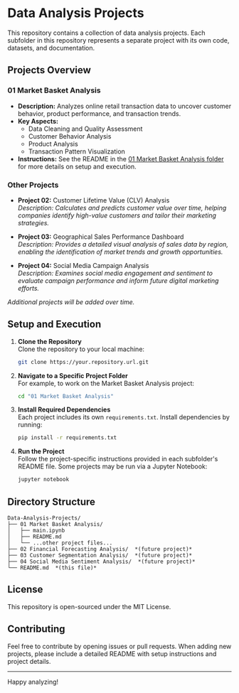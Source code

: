 # Data Analysis Projects

This repository contains a collection of data analysis projects. Each subfolder in this repository represents a separate project with its own code, datasets, and documentation.

## Projects Overview

### 01 Market Basket Analysis
- **Description:** Analyzes online retail transaction data to uncover customer behavior, product performance, and transaction trends.
- **Key Aspects:**
  - Data Cleaning and Quality Assessment
  - Customer Behavior Analysis
  - Product Analysis
  - Transaction Pattern Visualization
- **Instructions:** See the README in the [01 Market Basket Analysis folder](./01%20Market%20Basket%20Analysis/README.md) for more details on setup and execution.

### Other Projects
- **Project 02:** Customer Lifetime Value (CLV) Analysis  
  _Description: Calculates and predicts customer value over time, helping companies identify high-value customers and tailor their marketing strategies._

- **Project 03:** Geographical Sales Performance Dashboard  
  _Description: Provides a detailed visual analysis of sales data by region, enabling the identification of market trends and growth opportunities._

- **Project 04:** Social Media Campaign Analysis  
  _Description: Examines social media engagement and sentiment to evaluate campaign performance and inform future digital marketing efforts._

*Additional projects will be added over time.*

## Setup and Execution

1. **Clone the Repository**  
   Clone the repository to your local machine:
   ```bash
   git clone https://your.repository.url.git
   ```

2. **Navigate to a Specific Project Folder**  
   For example, to work on the Market Basket Analysis project:
   ```bash
   cd "01 Market Basket Analysis"
   ```

3. **Install Required Dependencies**  
   Each project includes its own `requirements.txt`. Install dependencies by running:
   ```bash
   pip install -r requirements.txt
   ```

4. **Run the Project**  
   Follow the project-specific instructions provided in each subfolder's README file. Some projects may be run via a Jupyter Notebook:
   ```bash
   jupyter notebook
   ```

## Directory Structure

```plaintext
Data-Analysis-Projects/
├── 01 Market Basket Analysis/
│   ├── main.ipynb
│   ├── README.md
│   └── ...other project files...
├── 02 Financial Forecasting Analysis/  *(future project)*
├── 03 Customer Segmentation Analysis/  *(future project)*
├── 04 Social Media Sentiment Analysis/  *(future project)*
└── README.md  *(this file)*
```

## License

This repository is open-sourced under the MIT License.

## Contributing

Feel free to contribute by opening issues or pull requests. When adding new projects, please include a detailed README with setup instructions and project details.

---

Happy analyzing!
